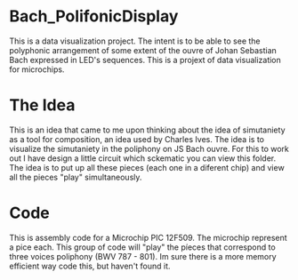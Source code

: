 # Bach_PolifonicDisplay
This is a data visualization project. The intent is to be able to see the polyphonic arrangement of some extent of the ouvre of Johan Sebastian Bach expressed in LED's sequences. This is a projext of data visualization for microchips.

# The Idea
This is an idea that came to me upon thinking about the idea of simutaniety as a tool for composition, an idea used by Charles Ives. The idea is to visualize the simutaniety in the poliphony on JS Bach ouvre. For this to work out I have design a little circuit which sckematic you can view this folder. The idea is to put up all these pieces (each one in a diferent chip) and view all the pieces "play" simultaneously.

# Code
This is assembly code for a Microchip PIC 12F509. The microchip represent a pice each. This group of code will "play" the píeces that correspond to three voices poliphony (BWV 787 - 801). Im sure there is a more memory efficient way code this, but haven't found it.
